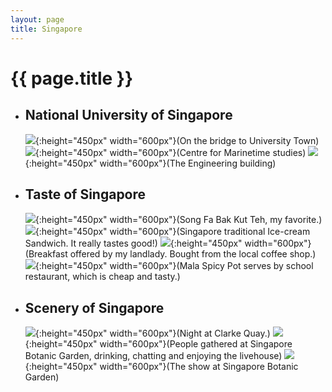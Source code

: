 ```yaml
---
layout: page
title: Singapore
---
```


# {{ page.title }}

+ ## National University of Singapore
  ![](/images/singapore/nus.JPG#center){:height="450px" width="600px"}(On the bridge to University Town)
  ![](/images/singapore/cms.JPG#center){:height="450px" width="600px"}(Centre for Marinetime studies)
  ![](/images/singapore/nus2.JPG#center){:height="450px" width="600px"}(The Engineering building)

+ ## Taste of Singapore
  ![](/images/singapore/songfa.jpeg#center){:height="450px" width="600px"}(Song Fa Bak Kut Teh, my favorite.)
  ![](/images/singapore/IceCream.jpeg#center){:height="450px" width="600px"}(Singapore traditional Ice-cream Sandwich. It really tastes good!)
  ![](/images/singapore/breakfast.jpeg#center){:height="450px" width="600px"}(Breakfast offered by my landlady. Bought from the local coffee shop.)
  ![](/images/singapore/SpicyHotPot.jpeg#center){:height="450px" width="600px"}(Mala Spicy Pot serves by school restaurant, which is cheap and tasty.)

+ ## Scenery of Singapore
  ![](/images/singapore/ClarkeQuay.jpeg#center){:height="450px" width="600px"}(Night at Clarke Quay.)
  ![](/images/singapore/SingaporeBotanicGardens.jpeg#center){:height="450px" width="600px"}(People gathered at Singapore Botanic Garden, drinking, chatting and enjoying the livehouse)
  ![](/images/singapore/stage.jpeg#center){:height="450px" width="600px"}(The show at Singapore Botanic Garden)